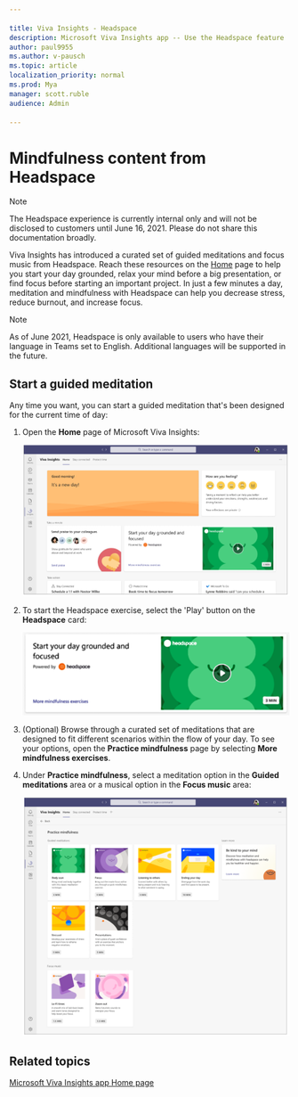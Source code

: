 ```yaml
---

title: Viva Insights - Headspace 
description: Microsoft Viva Insights app -- Use the Headspace feature
author: paul9955
ms.author: v-pausch
ms.topic: article
localization_priority: normal 
ms.prod: Mya
manager: scott.ruble
audience: Admin

---
```


# Mindfulness content from Headspace

> [!NOTE]
> The Headspace experience is currently internal only and will not be disclosed to customers until June 16, 2021. Please do not share this documentation broadly.

Viva Insights has introduced a curated set of guided meditations and focus music from Headspace. Reach these resources on the [Home](viva-insights-home.md) page to help you start your day grounded, relax your mind before a big presentation, or find focus before starting an important project. <!-- VERIFY WITH ANJI BUT KEEPING THIS OUT FOR NOW: A Headspace meditation to mindfully wrap up the day will also be integrated into the virtual commute. --> In just a few minutes a day, meditation and mindfulness with Headspace can help you decrease stress, reduce burnout, and increase focus.

> [!NOTE]
> As of June 2021, Headspace is only available to users who have their language in Teams set to English. Additional languages will be supported in the future.  

## Start a guided meditation

Any time you want, you can start a guided meditation that's been designed for the current time of day:

1. Open the **Home** page of Microsoft Viva Insights:

   ![Home page with Headspace](images/home-page-with-headspace.png)

2. To start the Headspace exercise, select the 'Play' button on the **Headspace** card:

   ![Headspace card](images/headspace-card-65.png)

<!-- ![Headspace is running](images/in-headspace.png) -->

3. (Optional) Browse through a curated set of meditations that are designed to fit different scenarios within the flow of your day. To see your options, open the **Practice mindfulness** page by selecting **More mindfulness exercises**.

4. Under **Practice mindfulness**, select a meditation option in the **Guided meditations** area or a musical option in the **Focus music** area:

   ![Mindfulness options is running](images/mindful-options.png)

## Related topics

[Microsoft Viva Insights app Home page](viva-insights-home.md)
